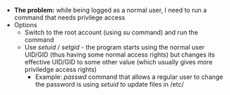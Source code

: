 

- **The problem:** while being logged as a normal user, I need to run a command that needs privilege access
- Options
    - Switch to the root account (using *su* command) and run the command
    - Use *setuid* / *setgid* - the program starts using the normal user UID/GID (thus having some normal access rights) but changes its effective UID/GID to some other value (which usually gives more priviledge access rights)
        - Example: *passwd* command that allows a regular user to change the password is using *setuid* to update files in /etc/
